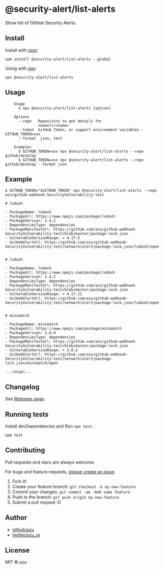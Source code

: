 # @security-alert/list-alerts

Show list of GitHub Security Alerts.

## Install

Install with [npm](https://www.npmjs.com/):

    npm install @security-alert/list-alerts --global
    
Using with [npx](https://www.npmjs.com/package/npx):

    npx @security-alert/list-alerts

## Usage

```
    Usage
      $ npx @security-alert/list-alerts [option]
 
    Options
      --repo   Repository to get details for
               <owner>/<name>
      --token  GitHub Token, or support environment variables - GITHUB_TOKEN=xxx
      --format  json, text
  
    Examples
      $ GITHUB_TOKEN=xxx npx @security-alert/list-alerts --repo github/desktop
      $ GITHUB_TOKEN=xxx npx @security-alert/list-alerts --repo github/desktop --format json
```

## Example


```shell
$ GITHUB_TOKEN="$GITHUB_TOKEN" npx @security-alert/list-alerts --repo azu/github-webhook-SecurityVulnerability-test

# lodash

- PackageName: lodash
- PackageUrl: https://www.npmjs.com/package/lodash
- PackageVersion: 2.4.2
- DependenciesType: dependencies
- PackageManifestUrl: https://github.com/azu/github-webhook-SecurityVulnerability-test/blob/master/package-lock.json
- VulnerableVersionRange: < 4.17.5
- GitHubAlertUrl: https://github.com/azu/github-webhook-SecurityVulnerability-test/network/alert/package-lock.json/lodash/open


# lodash

- PackageName: lodash
- PackageUrl: https://www.npmjs.com/package/lodash
- PackageVersion: 2.4.2
- DependenciesType: dependencies
- PackageManifestUrl: https://github.com/azu/github-webhook-SecurityVulnerability-test/blob/master/package-lock.json
- VulnerableVersionRange: < 4.17.11
- GitHubAlertUrl: https://github.com/azu/github-webhook-SecurityVulnerability-test/network/alert/package-lock.json/lodash/open


# minimatch

- PackageName: minimatch
- PackageUrl: https://www.npmjs.com/package/minimatch
- PackageVersion: 3.0.0
- DependenciesType: dependencies
- PackageManifestUrl: https://github.com/azu/github-webhook-SecurityVulnerability-test/blob/master/package-lock.json
- VulnerableVersionRange: < 3.0.2
- GitHubAlertUrl: https://github.com/azu/github-webhook-SecurityVulnerability-test/network/alert/package-lock.json/minimatch/open

...(snip)...

```

## Changelog

See [Releases page](https://github.com/azu/create-security-alert-issue/releases).

## Running tests

Install devDependencies and Run `npm test`:

    npm test

## Contributing

Pull requests and stars are always welcome.

For bugs and feature requests, [please create an issue](https://github.com/azu/create-security-alert-issue/issues).

1. Fork it!
2. Create your feature branch: `git checkout -b my-new-feature`
3. Commit your changes: `git commit -am 'Add some feature'`
4. Push to the branch: `git push origin my-new-feature`
5. Submit a pull request :D

## Author

- [github/azu](https://github.com/azu)
- [twitter/azu_re](https://twitter.com/azu_re)

## License

MIT © azu
